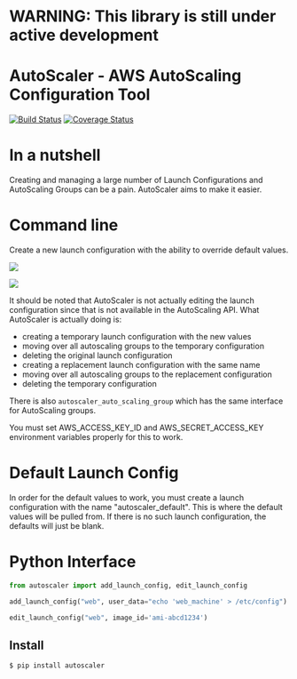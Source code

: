 # WARNING: This library is still under active development

# AutoScaler - AWS AutoScaling Configuration Tool

[![Build Status](https://travis-ci.org/spulec/autoscaler.png?branch=master)](https://travis-ci.org/spulec/autoscaler)
[![Coverage Status](https://coveralls.io/repos/spulec/autoscaler/badge.png?branch=master)](https://coveralls.io/r/spulec/autoscaler)

# In a nutshell

Creating and managing a large number of Launch Configurations and AutoScaling Groups can be a pain. AutoScaler aims to make it easier.

# Command line

Create a new launch configuration with the ability to override default values.

![](https://spulec.s3.amazonaws.com/launch_config_add.gif)

![](https://spulec.s3.amazonaws.com/launch_config_edit.gif)

It should be noted that AutoScaler is not actually editing the launch configuration since that is not available in the AutoScaling API. What AutoScaler is actually doing is:
- creating a temporary launch configuration with the new values
- moving over all autoscaling groups to the temporary configuration
- deleting the original launch configuration
- creating a replacement launch configuration with the same name
- moving over all autoscaling groups to the replacement configuration
- deleting the temporary configuration

There is also `autoscaler_auto_scaling_group` which has the same interface for AutoScaling groups.

You must set AWS_ACCESS_KEY_ID and AWS_SECRET_ACCESS_KEY environment variables properly for this to work.

# Default Launch Config

In order for the default values to work, you must create a launch configuration with the name "autoscaler_default". This is where the default values will be pulled from. If there is no such launch configuration, the defaults will just be blank.

# Python Interface

```python
from autoscaler import add_launch_config, edit_launch_config

add_launch_config("web", user_data="echo 'web_machine' > /etc/config")

edit_launch_config("web", image_id='ami-abcd1234')
```

## Install

```console
$ pip install autoscaler
```
